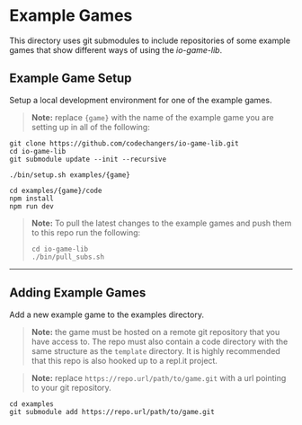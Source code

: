 # Example Games

This directory uses git submodules to include repositories of some example games that show different ways of using the _io-game-lib_.

## Example Game Setup

Setup a local development environment for one of the example games.

> **Note:** replace `{game}` with the name of the example game you are setting up in all of the following:

```
git clone https://github.com/codechangers/io-game-lib.git
cd io-game-lib
git submodule update --init --recursive

./bin/setup.sh examples/{game}

cd examples/{game}/code
npm install
npm run dev
```

> **Note:** To pull the latest changes to the example games and push them to this repo run the following:
>
> ```
> cd io-game-lib
> ./bin/pull_subs.sh
> ```

---

## Adding Example Games

Add a new example game to the examples directory.

> **Note:** the game must be hosted on a remote git repository that you have access to. The repo must also contain a code directory with the same structure as the `template` directory. It is highly recommended that this repo is also hooked up to a repl.it project.

> **Note:** replace `https://repo.url/path/to/game.git` with a url pointing to your git repository.

```
cd examples
git submodule add https://repo.url/path/to/game.git
```
